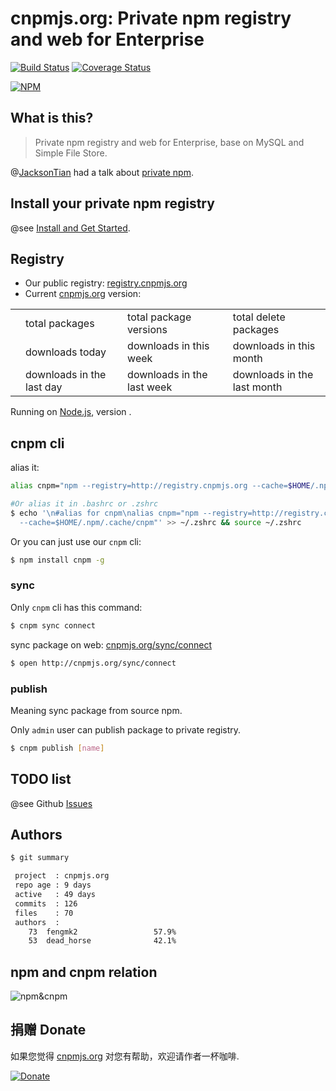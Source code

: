 # cnpmjs.org: Private npm registry and web for Enterprise

[![Build Status](https://secure.travis-ci.org/fengmk2/cnpmjs.org.png)](http://travis-ci.org/fengmk2/cnpmjs.org) [![Coverage Status](https://coveralls.io/repos/fengmk2/cnpmjs.org/badge.png)](https://coveralls.io/r/fengmk2/cnpmjs.org)

[![NPM](https://nodei.co/npm/cnpmjs.org.png?downloads=true&stars=true)](https://nodei.co/npm/cnpmjs.org/)

## What is this?

> Private npm registry and web for Enterprise, base on MySQL and Simple File Store.

@[JacksonTian](https://github.com/JacksonTian/) had a talk about [private npm](https://speakerdeck.com/jacksontian/qi-ye-ji-node-dot-jskai-fa).

## Install your private npm registry

@see [Install and Get Started](/install).

## Registry

* Our public registry: [registry.cnpmjs.org](http://registry.cnpmjs.org)
* Current [cnpmjs.org](/) version: <span id="app-version"></span>

<table class="downloads">
  <tbody>
    <tr>
      <td class="count" id="total-packages"></td><td>total packages</td>
      <td class="count" id="total-versions"></td><td>total package versions</td>
      <td class="count" id="total-deletes"></td><td>total delete packages</td>
    </tr>
    <tr>
      <td class="count"></td><td> downloads today</td>
      <td class="count"></td><td> downloads in this week</td>
      <td class="count"></td><td> downloads in this month</td>
    </tr>
    <tr>
      <td class="count"></td><td> downloads in the last day</td>
      <td class="count"></td><td> downloads in the last week</td>
      <td class="count"></td><td> downloads in the last month</td>
    </tr>
  </tbody>
</table>

<div class="sync" style="display:none;">
  <h3>Sync Status</h3>
  <p id="sync-model"></p>
  <p>Last sync time is <span id="last-sync-time"></span>. </p>
  <p style="display:none;" class="syncing alert alert-info">The sync worker is working in the backend now. </p>
  <table class="sync-status">
    <tbody>
      <tr>
        <td><span id="need-sync"></span> packages need to be sync</td>
        <td><span id="success-sync"></span> packages and dependencies sync successed</td>
      </tr>
      <tr>
        <td><span id="fail-sync"></span> packages and dependencies sync failed</td>
        <td style="display: none;" class="syncing"><span id="left-sync"></span> packages and dependencies waiting for sync</td>
      </tr>
    </tbody>
  </table>
</div>

Running on [Node.js](http://nodejs.org), version <span id="node-version"></span>.

<script>
$(function () {
  function humanize(n, options) {
    options = options || {};
    var d = options.delimiter || ',';
    var s = options.separator || '.';
    n = n.toString().split('.');
    n[0] = n[0].replace(/(\d)(?=(\d\d\d)+(?!\d))/g, '$1' + d);
    return n.join(s);
  }

  $.getJSON('/total', function (data) {
    $('#total-packages').html(humanize(data.doc_count));
    $('#total-versions').html(humanize(data.doc_version_count));
    $('#total-deletes').html(humanize(data.doc_del_count));

    var downloads = $('table.downloads');
    downloads.find('td.count:eq(3)').html(humanize(data.download.today));
    downloads.find('td.count:eq(4)').html(humanize(data.download.thisweek));
    downloads.find('td.count:eq(5)').html(humanize(data.download.thismonth));
    downloads.find('td.count:eq(6)').html(humanize(data.download.lastday));
    downloads.find('td.count:eq(7)').html(humanize(data.download.lastweek));
    downloads.find('td.count:eq(8)').html(humanize(data.download.lastmonth));

    $('#node-version').html(data.node_version || 'v0.10.22');
    $('#app-version').html(data.app_version || '0.0.0');

    if (data.sync_model === 'all') {
      $('#sync-model').html('This registry will sync all packages from official registry.');
      $('#last-sync-time').html(new Date(data.last_sync_time));
      $('.sync').show();
    } else if (data.sync_model === 'exist') {
      $('#sync-model').html('This registry will only update exist packages from official registry.');
      $('#last-sync-time').html(new Date(data.last_exist_sync_time));
      $('.sync').show();
    }
    data.sync_status && $('.syncing').show();

    $('#need-sync').html(data.need_sync_num);
    $('#success-sync').html(data.success_sync_num);
    $('#fail-sync').html(data.fail_sync_num);
    $('#left-sync').html(data.left_sync_num);
  });
});
</script>

## cnpm cli

alias it:

```bash
alias cnpm="npm --registry=http://registry.cnpmjs.org --cache=$HOME/.npm/.cache/cnpm"

#Or alias it in .bashrc or .zshrc
$ echo '\n#alias for cnpm\nalias cnpm="npm --registry=http://registry.cnpmjs.org \
  --cache=$HOME/.npm/.cache/cnpm"' >> ~/.zshrc && source ~/.zshrc
```

Or you can just use our `cnpm` cli:

```bash
$ npm install cnpm -g
```

### sync

Only `cnpm` cli has this command:

```bash
$ cnpm sync connect
```

sync package on web: [cnpmjs.org/sync/connect](http://cnpmjs.org/sync/connect)

```bash
$ open http://cnpmjs.org/sync/connect
```

### publish

Meaning sync package from source npm.

Only `admin` user can publish package to private registry.

```bash
$ cnpm publish [name]
```

## TODO list

@see Github [Issues](https://github.com/fengmk2/cnpmjs.org/issues)

## Authors

```bash
$ git summary

 project  : cnpmjs.org
 repo age : 9 days
 active   : 49 days
 commits  : 126
 files    : 70
 authors  :
    73  fengmk2                 57.9%
    53  dead_horse              42.1%
```

## npm and cnpm relation

![npm&cnpm](https://docs.google.com/drawings/d/12QeQfGalqjsB77mRnf5Iq5oSXHCIUTvZTwECMonqCmw/pub?w=960&h=720)

## 捐赠 Donate
如果您觉得 [cnpmjs.org] 对您有帮助，欢迎请作者一杯咖啡.

[![Donate](https://img.alipay.com/sys/personalprod/style/mc/btn-index.png)](https://me.alipay.com/imk2)

 [cnpmjs.org]: http://cnpmjs.org/
 [registry.cnpmjs.org]: http://registry.cnpmjs.org/
